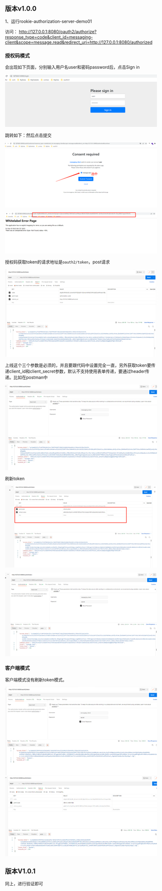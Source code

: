 ## 版本v1.0.0



1、运行rookie-authorization-server-demo01

访问： http://127.0.0.1:8080/oauth2/authorize?response_type=code&client_id=messaging-client&scope=message.read&redirect_uri=http://127.0.0.1:8080/authorized

### 授权码模式

会出现如下页面，分别输入用户名user和密码password后，点击Sign in

![e1f33358518f6f0e0fbe040f86cdc3b](pic/demo01/e1f33358518f6f0e0fbe040f86cdc3b.png)

跳转如下：然后点击提交

![image-20230302225214320](pic/demo01/image-20230302225214320.png)

![0d29073076e38647fbc280aeaf91e64](pic/demo01/0d29073076e38647fbc280aeaf91e64.png)

授权码获取token的请求地址是`oauth2/token`，post请求

![c0479834f24ab33881ccc7e89a724e7](pic/demo01/c0479834f24ab33881ccc7e89a724e7.png)

上线这个三个参数是必须的，并且要跟代码中设置完全一直，另外获取token要传递client_id和client_secret参数，默认不支持使用表单传递，要通过header传递。比如在postman中

![05bcfcf622e2f591a75bd66933965e6](pic/demo01/05bcfcf622e2f591a75bd66933965e6.png)

刷新token

![0a83d51fa36ea8d28ad4845f9ad7d96](pic/demo01/0a83d51fa36ea8d28ad4845f9ad7d96.png)

![61c2daa0930a37a186a5277d75ae307](pic/demo01/61c2daa0930a37a186a5277d75ae307.png)

### 客户端模式

客户端模式没有刷新token模式。

![da9f8863a383c60271d58838d278a38](pic/demo01/da9f8863a383c60271d58838d278a38.png)![611202bb6183a0c21e05a60dc2432b1](pic/demo01/611202bb6183a0c21e05a60dc2432b1.png)

## 版本V1.0.1

同上，进行验证即可

